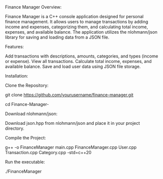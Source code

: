 Finance Manager Overview:

Finance Manager is a C++ console application designed for personal finance management. It allows users to manage transactions by adding income and expenses, categorizing them, and calculating total income, expenses, and available balance. The application utilizes the nlohmann/json library for saving and loading data from a JSON file.

Features:

Add transactions with descriptions, amounts, categories, and types (income or expense).
View all transactions.
Calculate total income, expenses, and available balance.
Save and load user data using JSON file storage.

Installation:

Clone the Repository:

git clone https://github.com/yourusername/finance-manager.git

cd Finance-Manager-

Download nlohmann/json:

Download json.hpp from nlohmann/json and place it in your project directory.

Compile the Project:

g++ -o FinanceManager main.cpp FinanceManager.cpp User.cpp Transaction.cpp Category.cpp -std=c++20

Run the executable:

./FinanceManager
